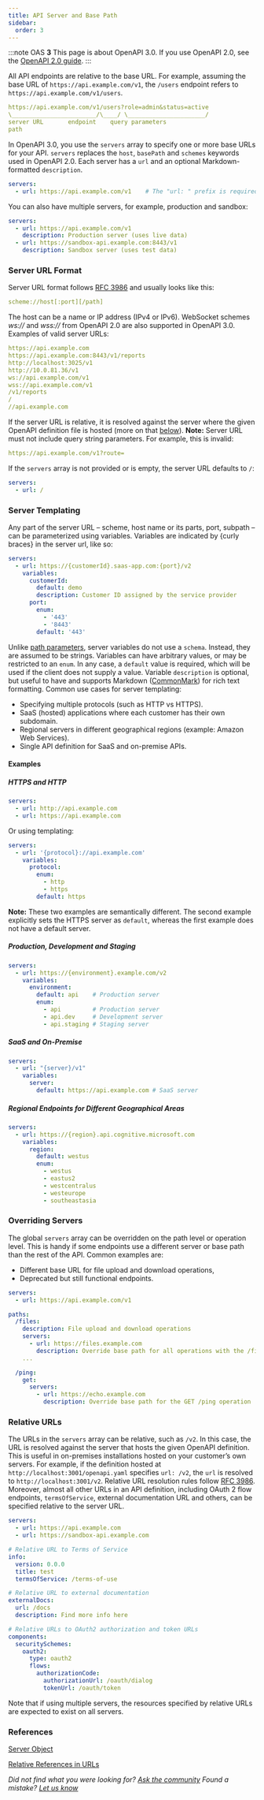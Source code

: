 ```yaml
---
title: API Server and Base Path
sidebar:
  order: 3
---
```


:::note
OAS **3** This page is about OpenAPI 3.0. If you use OpenAPI 2.0, see the [OpenAPI 2.0 guide](/docs/specification/v2_0/api-host-and-base-path/).
:::

All API endpoints are relative to the base URL. For example, assuming the base URL of `https://api.example.com/v1`, the `/users` endpoint refers to `https://api.example.com/v1/users`.

```yaml
https://api.example.com/v1/users?role=admin&status=active
\________________________/\____/ \______________________/
server URL       endpoint    query parameters
path
```

In OpenAPI 3.0, you use the `servers` array to specify one or more base URLs for your API. `servers` replaces the `host`, `basePath` and `schemes` keywords used in OpenAPI 2.0. Each server has a `url` and an optional Markdown-formatted `description`.

```yaml
servers:
  - url: https://api.example.com/v1    # The "url: " prefix is required
```

You can also have multiple servers, for example, production and sandbox:

```yaml
servers:
  - url: https://api.example.com/v1
    description: Production server (uses live data)
  - url: https://sandbox-api.example.com:8443/v1
    description: Sandbox server (uses test data)
```

### Server URL Format

Server URL format follows [RFC 3986](https://tools.ietf.org/html/rfc3986) and usually looks like this:

```yaml
scheme://host[:port][/path]
```

The host can be a name or IP address (IPv4 or IPv6). WebSocket schemes _ws://_ and _wss://_ from OpenAPI 2.0 are also supported in OpenAPI 3.0. Examples of valid server URLs:

```yaml
https://api.example.com
https://api.example.com:8443/v1/reports
http://localhost:3025/v1
http://10.0.81.36/v1
ws://api.example.com/v1
wss://api.example.com/v1
/v1/reports
/
//api.example.com
```

If the server URL is relative, it is resolved against the server where the given OpenAPI definition file is hosted (more on that [below](#relative-urls)). **Note:** Server URL must not include query string parameters. For example, this is invalid:

```yaml
https://api.example.com/v1?route=
```

If the `servers` array is not provided or is empty, the server URL defaults to `/`:

```yaml
servers:
  - url: /
```

### Server Templating

Any part of the server URL – scheme, host name or its parts, port, subpath – can be parameterized using variables. Variables are indicated by {curly braces} in the server url, like so:

```yaml
servers:
  - url: https://{customerId}.saas-app.com:{port}/v2
    variables:
      customerId:
        default: demo
        description: Customer ID assigned by the service provider
      port:
        enum:
          - '443'
          - '8443'
        default: '443'
```

Unlike [path parameters](/docs/specification/describing-parameters/#path), server variables do not use a `schema`. Instead, they are assumed to be strings. Variables can have arbitrary values, or may be restricted to an `enum`. In any case, a `default` value is required, which will be used if the client does not supply a value. Variable `description` is optional, but useful to have and supports Markdown ([CommonMark](http://commonmark.org/help/)) for rich text formatting. Common use cases for server templating:

- Specifying multiple protocols (such as HTTP vs HTTPS).
- SaaS (hosted) applications where each customer has their own subdomain.
- Regional servers in different geographical regions (example: Amazon Web Services).
- Single API definition for SaaS and on-premise APIs.

#### Examples

##### HTTPS and HTTP

```yaml
servers:
  - url: http://api.example.com
  - url: https://api.example.com
```

Or using templating:

```yaml
servers:
  - url: '{protocol}://api.example.com'
    variables:
      protocol:
        enum:
          - http
          - https
        default: https
```

**Note:** These two examples are semantically different. The second example explicitly sets the HTTPS server as `default`, whereas the first example does not have a default server.

##### Production, Development and Staging

```yaml
servers:
  - url: https://{environment}.example.com/v2
    variables:
      environment:
        default: api    # Production server
        enum:
          - api         # Production server
          - api.dev     # Development server
          - api.staging # Staging server
```

##### SaaS and On-Premise

```yaml
servers:
  - url: "{server}/v1"
    variables:
      server:
        default: https://api.example.com # SaaS server
```

##### Regional Endpoints for Different Geographical Areas

```yaml
servers:
  - url: https://{region}.api.cognitive.microsoft.com
    variables:
      region:
        default: westus
        enum:
          - westus
          - eastus2
          - westcentralus
          - westeurope
          - southeastasia
```

### Overriding Servers

The global `servers` array can be overridden on the path level or operation level. This is handy if some endpoints use a different server or base path than the rest of the API. Common examples are:

- Different base URL for file upload and download operations,
- Deprecated but still functional endpoints.

```yaml
servers:
  - url: https://api.example.com/v1

paths:
  /files:
    description: File upload and download operations
    servers:
      - url: https://files.example.com
        description: Override base path for all operations with the /files path
    ...

  /ping:
    get:
      servers:
        - url: https://echo.example.com
          description: Override base path for the GET /ping operation
```

### Relative URLs

The URLs in the `servers` array can be relative, such as `/v2`. In this case, the URL is resolved against the server that hosts the given OpenAPI definition. This is useful in on-premises installations hosted on your customer’s own servers. For example, if the definition hosted at `http://localhost:3001/openapi.yaml` specifies `url: /v2`, the `url` is resolved to `http://localhost:3001/v2`. Relative URL resolution rules follow [RFC 3986](https://tools.ietf.org/html/rfc3986). Moreover, almost all other URLs in an API definition, including OAuth 2 flow endpoints, `termsOfService`, external documentation URL and others, can be specified relative to the server URL.

```yaml
servers:
  - url: https://api.example.com
  - url: https://sandbox-api.example.com

# Relative URL to Terms of Service
info:
  version: 0.0.0
  title: test
  termsOfService: /terms-of-use

# Relative URL to external documentation
externalDocs:
  url: /docs
  description: Find more info here

# Relative URLs to OAuth2 authorization and token URLs
components:
  securitySchemes:
    oauth2:
      type: oauth2
      flows:
        authorizationCode:
          authorizationUrl: /oauth/dialog
          tokenUrl: /oauth/token
```

Note that if using multiple servers, the resources specified by relative URLs are expected to exist on all servers.

### References

[Server Object](https://github.com/OAI/OpenAPI-Specification/blob/master/versions/3.0.4.md#server-object)

[Relative References in URLs](https://github.com/OAI/OpenAPI-Specification/blob/master/versions/3.0.4.md#relative-references-in-urls)

_Did not find what you were looking for? [Ask the community](https://community.smartbear.com/t5/Swagger-Open-Source-Tools/bd-p/SwaggerOSTools)
Found a mistake? [Let us know](https://github.com/swagger-api/swagger.io/issues)_
